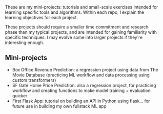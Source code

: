These are my mini-projects: tutorials and small-scale exercises intended for learning specific tools and algorithms. Within each repo, I explain the learning objectives for each project.

These projects should require a smaller time commitment and research phase than my typical projects, and are intended for gaining familiarity with specific techniques. I may evolve some into larger projects if they're interesting enough.

## Mini-projects

* Box Office Revenue Prediction: a regression project using data from The Movie Database (practicing ML workflow and data processing using custom transformers)
* SF Gate Home Price Prediction: also a regression project, for practicing workflow and creating functions to make model training + evaluation quicker
* First Flask App: tutorial on building an API in Python using flask... for future use in building my own fullstack ML app
